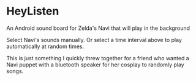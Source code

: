 # HeyListen
An Android sound board for Zelda's Navi that will play in the background

Select Navi's sounds manually. Or select a time interval above to play automatically at random times.

This is just something I quickly threw together for a friend who wanted a Navi puppet with a bluetooth speaker for her cosplay to randomly play songs.
